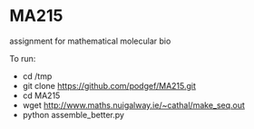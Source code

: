 MA215
=====

assignment for mathematical molecular bio

To run:
  *  cd /tmp
  *  git clone https://github.com/podgef/MA215.git
  *  cd MA215
  *  wget http://www.maths.nuigalway.ie/~cathal/make_seq.out
  *  python assemble_better.py
